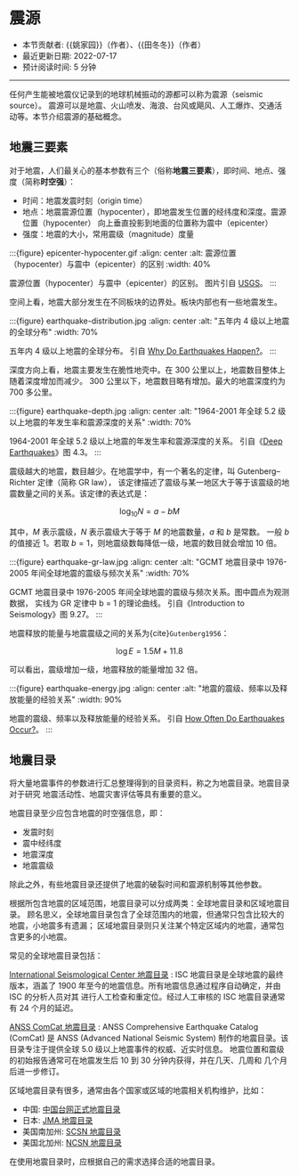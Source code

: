 # 震源

- 本节贡献者: {{姚家园}}（作者）、{{田冬冬}}（作者）
- 最近更新日期: 2022-07-17
- 预计阅读时间: 5 分钟

---

任何产生能被地震仪记录到的地球机械振动的源都可以称为震源（seismic source）。
震源可以是地震、火山喷发、海浪、台风或飓风、人工爆炸、交通活动等。本节介绍震源的基础概念。

## 地震三要素

对于地震，人们最关心的基本参数有三个（俗称**地震三要素**），即时间、地点、强度（简称**时空强**）：

- 时间：地震发震时刻（origin time）
- 地点：地震震源位置（hypocenter），即地震发生位置的经纬度和深度。震源位置（hypocenter）
  向上垂直投影到地面的位置称为震中（epicenter）
- 强度：地震的大小，常用震级（magnitude）度量

:::{figure} epicenter-hypocenter.gif
:align: center
:alt: 震源位置（hypocenter）与震中（epicenter）的区别
:width: 40%

震源位置（hypocenter）与震中（epicenter）的区别。
图片引自 [USGS](https://www.usgs.gov/media/images/epicenter-hypocentergif)。
:::

空间上看，地震大部分发生在不同板块的边界处。板块内部也有一些地震发生。

:::{figure} earthquake-distribution.jpg
:align: center
:alt: "五年内 4 级以上地震的全球分布"
:width: 70%

五年内 4 级以上地震的全球分布。
引自 [Why Do Earthquakes Happen?](https://www.iris.edu/hq/inclass/fact-sheet/why_do_earthquakes_happen)。
:::

深度方向上看，地震主要发生在脆性地壳中。在 300 公里以上，地震数目整体上随着深度增加而减少。
300 公里以下，地震数目略有增加。最大的地震深度约为 700 多公里。

:::{figure} earthquake-depth.jpg
:align: center
:alt: "1964-2001 年全球 5.2 级以上地震的年发生率和震源深度的关系"
:width: 70%

1964-2001 年全球 5.2 级以上地震的年发生率和震源深度的关系。
引自《[Deep Earthquakes](https://doi.org/10.1017/CBO9781107297562)》图 4.3。
:::

震级越大的地震，数目越少。在地震学中，有一个著名的定律，叫 Gutenberg–Richter 定律（简称 GR law），
该定律描述了震级与某一地区大于等于该震级的地震数量之间的关系。该定律的表达式是：

$$
\log_{10} N = a - b M
$$

其中，$M$ 表示震级，$N$ 表示震级大于等于 $M$ 的地震数量，$a$ 和 $b$ 是常数。
一般 $b$ 的值接近 1。若取 $b=1$，则地震级数每降低一级，地震的数目就会增加 10 倍。

:::{figure} earthquake-gr-law.jpg
:align: center
:alt: "GCMT 地震目录中 1976-2005 年间全球地震的震级与频次关系"
:width: 70%

GCMT 地震目录中 1976-2005 年间全球地震的震级与频次关系。图中圆点为观测数据，
实线为 GR 定律中 b = 1 的理论曲线。
引自《Introduction to Seismology》图 9.27。
:::

地震释放的能量与地震震级之间的关系为{cite}`Gutenberg1956`：

$$
\log E = 1.5 M + 11.8
$$

可以看出，震级增加一级，地震释放的能量增加 32 倍。

:::{figure} earthquake-energy.jpg
:align: center
:alt: "地震的震级、频率以及释放能量的经验关系"
:width: 90%

地震的震级、频率以及释放能量的经验关系。
引自 [How Often Do Earthquakes Occur?](https://www.iris.edu/hq/inclass/fact-sheet/how_often_do_earthquakes_occur)。
:::

## 地震目录

将大量地震事件的参数进行汇总整理得到的目录资料，称之为地震目录。地震目录对于研究
地震活动性、地震灾害评估等具有重要的意义。

地震目录至少应包含地震的时空强信息，即：

- 发震时刻
- 震中经纬度
- 地震深度
- 地震震级

除此之外，有些地震目录还提供了地震的破裂时间和震源机制等其他参数。

根据所包含地震的区域范围，地震目录可以分成两类：全球地震目录和区域地震目录。
顾名思义，全球地震目录包含了全球范围内的地震，但通常只包含比较大的地震，小地震多有遗漏；
区域地震目录则只关注某个特定区域内的地震，通常包含更多的小地震。

常见的全球地震目录包括：

[International Seismological Center 地震目录](http://www.isc.ac.uk/iscbulletin/)
: ISC 地震目录是全球地震的最终版本，涵盖了
  1900 年至今的地震信息。所有地震信息通过程序自动确定，并由 ISC 的分析人员对其
  进行人工检查和重定位。经过人工审核的 ISC 地震目录通常有 24 个月的延迟。

[ANSS ComCat 地震目录](https://earthquake.usgs.gov/data/comcat/)
: ANSS Comprehensive Earthquake Catalog (ComCat) 是 ANSS (Advanced National Seismic System)
  制作的地震目录。该目录专注于提供全球 5.0 级以上地震事件的权威、近实时信息。
  地震位置和震级的初始报告通常可在地震发生后 10 到 30 分钟内获得，并在几天、几周和
  几个月后进一步修订。

区域地震目录有很多，通常由各个国家或区域的地震相关机构维护，比如：

- 中国: [中国台网正式地震目录](https://data.earthquake.cn/datashare/report.shtml?PAGEID=earthquake_zhengshi)
- 日本: [JMA 地震目录](https://www.data.jma.go.jp/svd/eqev/data/bulletin/hypo_e.html)
- 美国南加州: [SCSN 地震目录](https://scedc.caltech.edu/eq-catalogs/)
- 美国北加州: [NCSN 地震目录](https://ncedc.org/ncedc/catalog-search.html)

在使用地震目录时，应根据自己的需求选择合适的地震目录。
